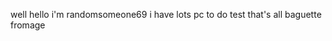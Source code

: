 well hello i'm randomsomeone69 
i have lots pc to do test
that's all
baguette fromage

<!---
randomsomeone69/randomsomeone69 is a ✨ special ✨ repository because its `README.md` (this file) appears on your GitHub profile.
You can click the Preview link to take a look at your changes.
--->
